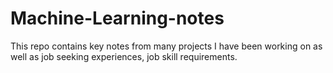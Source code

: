# Machine-Learning-notes

This repo contains key notes from many projects I have been working on as well as job seeking experiences, job skill requirements.
